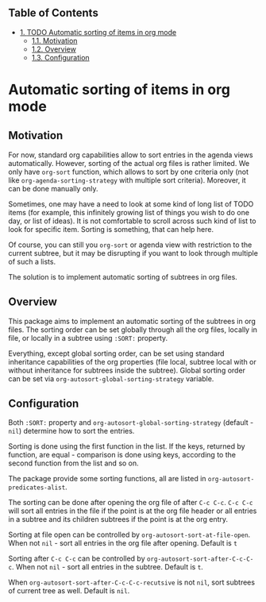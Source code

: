<div id="table-of-contents">
<h2>Table of Contents</h2>
<div id="text-table-of-contents">
<ul>
<li><a href="#org7992572">1. <span class="todo TODO">TODO</span> Automatic sorting of items in org mode</a>
<ul>
<li><a href="#org08d5829">1.1. Motivation</a></li>
<li><a href="#org2d1c1c6">1.2. Overview</a></li>
<li><a href="#org6d86878">1.3. Configuration</a></li>
</ul>
</li>
</ul>
</div>
</div>


<a id="org7992572"></a>

# Automatic sorting of items in org mode


<a id="org08d5829"></a>

## Motivation

For now, standard org capabilities allow to sort entries in the agenda views automatically. However, sorting of the actual org files is rather limited. We only have `org-sort` function, which allows to sort by one criteria only (not like `org-agenda-sorting-strategy` with multiple sort criteria). Moreover, it can be done manually only. 

Sometimes, one may have a need to look at some kind of long list of TODO items (for example, this infinitely growing list of things you wish to do one day, or list of ideas). It is not comfortable to scroll across such kind of list to look for specific item. Sorting is something, that can help here. 

Of course, you can still you `org-sort` or agenda view with restriction to the current subtree, but it may be disrupting if you want to look through multiple of such a lists. 

The solution is to implement automatic sorting of subtrees in org files. 


<a id="org2d1c1c6"></a>

## Overview

This package aims to implement an automatic sorting of the subtrees in org files. The sorting order can be set globally through all the org files, locally in file, or locally in a subtree using `:SORT:` property. 

Everything, except global sorting order, can be set using standard inheritance capabilities of the org properties (file local, subtree local with or without inheritance for subtrees inside the subtree). Global sorting order can be set via `org-autosort-global-sorting-strategy` variable.


<a id="org6d86878"></a>

## Configuration

Both `:SORT:` property and `org-autosort-global-sorting-strategy` (default - `nil`) determine how to sort the entries.

Sorting is done using the first function in the list. If the keys, returned by function, are equal - comparison is done using keys, according to the second function from the list and so on.

The package provide some sorting functions, all are listed in `org-autosort-predicates-alist`.

The sorting can be done after opening the org file of after `C-c C-c`. `C-c C-c` will sort all entries in the file if the point is at the org file header or all entries in a subtree and its children subtrees if the point is at the org entry.

Sorting at file open can be controlled by `org-autosort-sort-at-file-open`. When not `nil` - sort all entries in the org file after opening. Default is `t`

Sorting after `C-c C-c` can be controlled by `org-autosort-sort-after-C-c-C-c`. When not `nil` - sort all entries in the subtree. Default is `t`. 

When `org-autosort-sort-after-C-c-C-c-recutsive` is not `nil`, sort subtrees of current tree as well. Default is `nil`.

